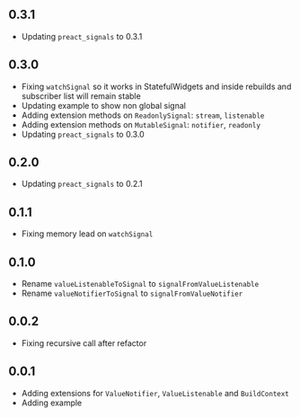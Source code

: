 ## 0.3.1

- Updating `preact_signals` to 0.3.1

## 0.3.0

- Fixing `watchSignal` so it works in StatefulWidgets and inside rebuilds and subscriber list will remain stable
- Updating example to show non global signal
- Adding extension methods on `ReadonlySignal`: `stream`, `listenable`
- Adding extension methods on `MutableSignal`: `notifier`, `readonly`
- Updating `preact_signals` to 0.3.0

## 0.2.0

- Updating `preact_signals` to 0.2.1

## 0.1.1

- Fixing memory lead on `watchSignal`

## 0.1.0

- Rename `valueListenableToSignal` to `signalFromValueListenable`
- Rename `valueNotifierToSignal` to `signalFromValueNotifier`

## 0.0.2

- Fixing recursive call after refactor

## 0.0.1

- Adding extensions for `ValueNotifier`, `ValueListenable` and `BuildContext`
- Adding example
